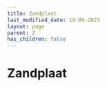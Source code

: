 ```yaml
---
title: Zandplaat
last_modified_date: 19-09-2023
layout: page
parent: Z
has_children: false
---
```


Zandplaat
=========

